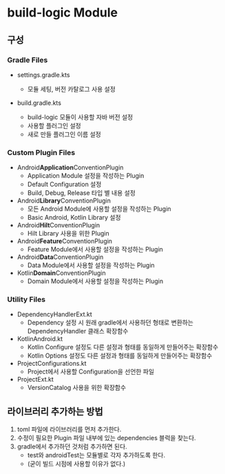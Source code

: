 # build-logic Module
## 구성

### Gradle Files
- settings.gradle.kts
    - 모듈 세팅, 버전 카탈로그 사용 설정

- build.gradle.kts
    - build-logic 모듈이 사용할 자바 버전 설정
    - 사용할 플러그인 설정
    - 새로 만들 플러그인 이름 설정

### Custom Plugin Files
- Android**Application**ConventionPlugin
  - Application Module 설정을 작성하는 Plugin
  - Default Configuration 설정
  - Build, Debug, Release 타입 별 내용 설정
- Android**Library**ConventionPlugin
  - 모든 Android Module에 사용할 설정을 작성하는 Plugin
  - Basic Android, Kotlin Library 설정
- Android**Hilt**ConventionPlugin
  - Hilt Library 사용을 위한 Plugin
- Android**Feature**ConventionPlugin
  - Feature Module에서 사용할 설정을 작성하는 Plugin
- Android**Data**ConventionPlugin
  - Data Module에서 사용할 설정을 작성하는 Plugin
- Kotlin**Domain**ConventionPlugin
  - Domain Module에서 사용할 설정을 작성하는 Plugin

### Utility Files
- DependencyHandlerExt.kt
  - Dependency 설정 시 원래 gradle에서 사용하던 형태로 변환하는 DependencyHandler 클래스 확장함수
- KotlinAndroid.kt
  - Kotlin Configure 설정도 다른 설정과 형태를 동일하게 만들어주는 확장함수
  - Kotlin Options 설정도 다른 설정과 형태를 동일하게 만들어주는 확장함수
- ProjectConfigurations.kt
  - Project에서 사용할 Configuration을 선언한 파일
- ProjectExt.kt
  - VersionCatalog 사용을 위한 확장함수

## 라이브러리 추가하는 방법
1. toml 파일에 라이브러리를 먼저 추가한다.
2. 수정이 필요한 Plugin 파일 내부에 있는 dependencies 블럭을 찾는다.
3. gradle에서 추가하던 것처럼 추가하면 된다.
   - test와 androidTest는 모듈별로 각자 추가하도록 한다. 
   - (굳이 빌드 시점에 사용할 이유가 없다.)